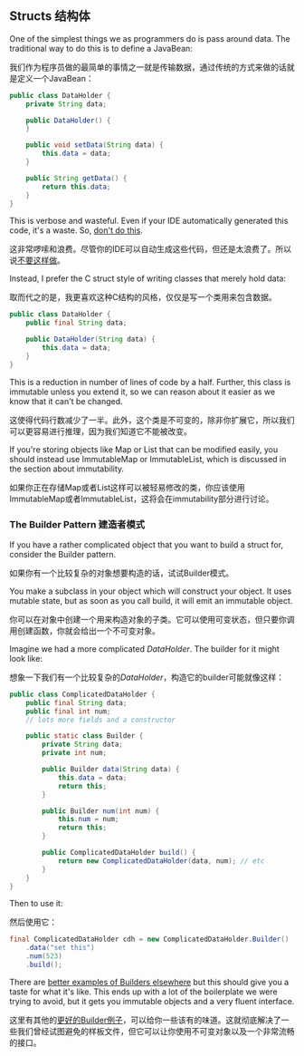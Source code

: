 ## Structs 结构体

One of the simplest things we as programmers do is pass around data. The
traditional way to do this is to define a JavaBean:

我们作为程序员做的最简单的事情之一就是传输数据，通过传统的方式来做的话就是定义一个JavaBean：

```java
public class DataHolder {
    private String data;

    public DataHolder() {
    }

    public void setData(String data) {
        this.data = data;
    }

    public String getData() {
        return this.data;
    }
}
```

This is verbose and wasteful. Even if your IDE automatically generated this
code, it's a waste. So, [don't do this][dontbean].

这非常啰嗦和浪费。尽管你的IDE可以自动生成这些代码，但还是太浪费了。所以说[不要这样做][dontbean]。

Instead, I prefer the C struct style of writing classes that merely hold data:

取而代之的是，我更喜欢这种C结构的风格，仅仅是写一个类用来包含数据。

```java
public class DataHolder {
    public final String data;

    public DataHolder(String data) {
        this.data = data;
    }
}
```

This is a reduction in number of lines of code by a half. Further, this class
is immutable unless you extend it, so we can reason about it easier as we know
that it can't be changed.

这使得代码行数减少了一半。此外，这个类是不可变的，除非你扩展它，所以我们可以更容易进行推理，因为我们知道它不能被改变。

If you're storing objects like Map or List that can be modified easily, you
should instead use ImmutableMap or ImmutableList, which is discussed in the
section about immutability.

如果你正在存储Map或者List这样可以被轻易修改的类，你应该使用ImmutableMap或者ImmutableList，这将会在immutability部分进行讨论。

### The Builder Pattern 建造者模式

If you have a rather complicated object that you want to build a struct for,
consider the Builder pattern.

如果你有一个比较复杂的对象想要构造的话，试试Builder模式。

You make a subclass in your object which will construct your object. It uses
mutable state, but as soon as you call build, it will emit an immutable
object.

你可以在对象中创建一个用来构造对象的子类。它可以使用可变状态，但只要你调用创建函数，你就会给出一个不可变对象。

Imagine we had a more complicated *DataHolder*. The builder for it might look
like:

想象一下我们有一个比较复杂的*DataHolder*，构造它的builder可能就像这样：

```java
public class ComplicatedDataHolder {
    public final String data;
    public final int num;
    // lots more fields and a constructor

    public static class Builder {
        private String data;
        private int num;

        public Builder data(String data) {
            this.data = data;
            return this;
        }

        public Builder num(int num) {
            this.num = num;
            return this;
        }

        public ComplicatedDataHolder build() {
            return new ComplicatedDataHolder(data, num); // etc
        }
    }
}
```

Then to use it:

然后使用它：

```java
final ComplicatedDataHolder cdh = new ComplicatedDataHolder.Builder()
    .data("set this")
    .num(523)
    .build();
```

There are [better examples of Builders elsewhere][builderex] but this should
give you a taste for what it's like. This ends up with a lot of the boilerplate
we were trying to avoid, but it gets you immutable objects and a very fluent
interface.

这里有其他的[更好的Builder例子][builderex]，可以给你一些该有的味道。这就彻底解决了一些我们曾经试图避免的样板文件，但它可以让你使用不可变对象以及一个非常流畅的接口。

[dontbean]: http://www.javapractices.com/topic/TopicAction.do?Id=84
[builderex]: http://jlordiales.me/2012/12/13/the-builder-pattern-in-practice/
